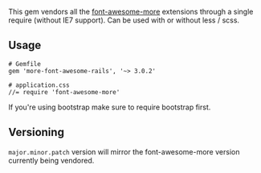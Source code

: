 This gem vendors all the [font-awesome-more](http://gregoryloucas.github.io/Font-Awesome-More/) extensions through a single require (without IE7 support).  Can be used with or without less / scss.

## Usage

```
# Gemfile
gem 'more-font-awesome-rails', '~> 3.0.2'

# application.css
//= require 'font-awesome-more'
```

If you're using bootstrap make sure to require bootstrap first.

## Versioning

`major.minor.patch` version will mirror the font-awesome-more version currently being vendored.